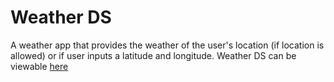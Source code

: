 # Weather DS

A weather app that provides the weather of the user's location (if location is allowed) or if user inputs a latitude and longitude.
Weather DS can be viewable [here](https://myweathersapp.herokuapp.com/)
